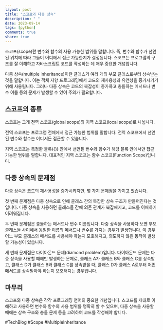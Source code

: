 ```yaml
---
layout: post
title: "스코프와 다중 상속"
description: " "
date: 2023-09-14
tags: [python]
comments: true
share: true
---
```


스코프(scope)란 변수와 함수의 사용 가능한 범위를 말합니다. 즉, 변수와 함수가 선언된 위치에 따라 그들이 어디에서 접근 가능한지가 결정됩니다. 스코프는 프로그램의 구조를 잘 이해하고 자바스크립트 코드를 작성하는 데 매우 중요한 개념입니다.

다중 상속(multiple inheritance)이란 클래스가 여러 개의 부모 클래스로부터 상속받는 것을 말합니다. 이는 객체 지향 프로그래밍에서 코드의 재사용성과 유연성을 증가시키기 위해 사용됩니다. 그러나 다중 상속은 코드의 복잡성이 증가하고 충돌하는 메서드나 변수 이름 등의 문제가 발생할 수 있어 주의가 필요합니다.

## 스코프의 종류

스코프는 크게 전역 스코프(global scope)와 지역 스코프(local scope)로 나뉩니다.

전역 스코프는 프로그램 전체에서 접근 가능한 범위를 말합니다. 전역 스코프에서 선언된 변수와 함수는 어디서든 접근할 수 있습니다.

지역 스코프는 특정한 블록({}) 안에서 선언된 변수와 함수가 해당 블록 안에서만 접근 가능한 범위를 말합니다. 대표적인 지역 스코프는 함수 스코프(Function Scope)입니다.

## 다중 상속의 문제점

다중 상속은 코드의 재사용성을 증가시키지만, 몇 가지 문제점을 가지고 있습니다.

첫 번째 문제점은 다중 상속으로 인해 클래스 간의 복잡한 상속 구조가 만들어진다는 것입니다. 다중 상속을 사용하면 클래스들 간에 의존 관계가 복잡해지고, 코드를 이해하기 어려워집니다.

두 번째 문제점은 충돌하는 메서드나 변수 이름입니다. 다중 상속을 사용하다 보면 부모 클래스들 사이에서 동일한 이름의 메서드나 변수를 가지는 경우가 발생합니다. 이 경우 어느 부모 클래스의 메서드를 사용해야 하는지 모호해지고, 의도하지 않은 동작이 발생할 가능성이 있습니다.

세 번째 문제점은 다이아몬드 문제(diamond problem)입니다. 다이아몬드 문제는 다중 상속을 사용할 때에만 발생하는 문제로, 클래스 A가 클래스 B와 클래스 C를 상속받고, 클래스 D가 클래스 B와 클래스 C를 상속받을 때, 클래스 D가 클래스 A로부터 어떤 메서드를 상속받아야 하는지 모호해지는 경우입니다.

## 마무리

스코프와 다중 상속은 각각 프로그래밍 언어의 중요한 개념입니다. 스코프를 제대로 이해하고 사용하면 변수와 함수의 사용 범위를 명확히 할 수 있으며, 다중 상속을 사용할 때에는 상속 구조와 충돌 문제 등을 고려하여 코드를 작성해야 합니다.

#TechBlog #Scope #MultipleInheritance